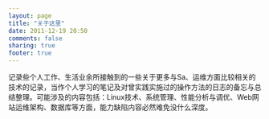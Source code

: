 ```yaml
---
layout: page
title: "关于这里"
date: 2011-12-19 20:50
comments: false
sharing: true
footer: true
---
```

记录些个人工作、生活业余所接触到的一些关于更多与Sa、运维方面比较相关的技术的记录，当作个人学习的笔记及对曾实践实施过的操作方法的日志的备忘与总结整理。可能涉及的内容包括：Linux技术、系统管理、性能分析与调优、Web网站运维架构、数据库等方面，能力缺陷内容必然难免没什么深度。

